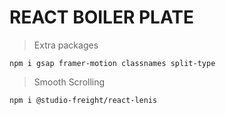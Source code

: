 # REACT BOILER PLATE

> Extra packages

`npm i gsap framer-motion classnames split-type`

> Smooth Scrolling

`npm i @studio-freight/react-lenis`
